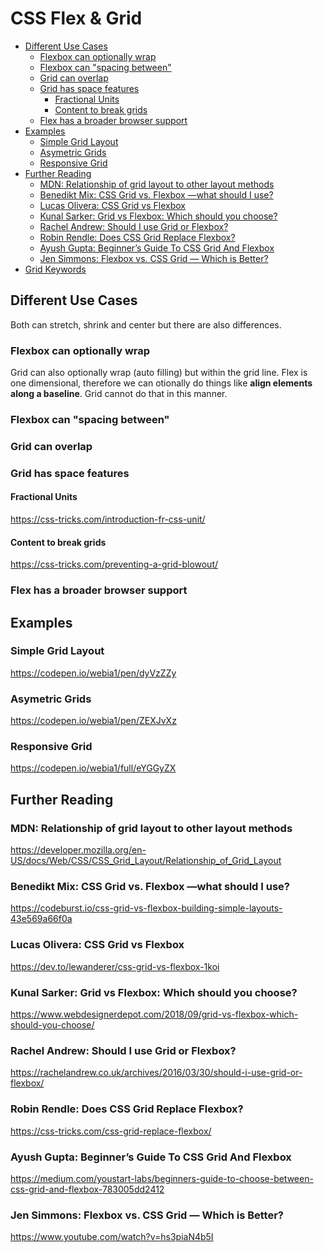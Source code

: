 # CSS Flex & Grid

<!-- @import "[TOC]" {cmd="toc" depthFrom=2 depthTo=6 orderedList=false} -->

<!-- code_chunk_output -->

- [Different Use Cases](#different-use-cases)
  - [Flexbox can optionally wrap](#flexbox-can-optionally-wrap)
  - [Flexbox can "spacing between"](#flexbox-can-spacing-between)
  - [Grid can overlap](#grid-can-overlap)
  - [Grid has space features](#grid-has-space-features)
    - [Fractional Units](#fractional-units)
    - [Content to break grids](#content-to-break-grids)
  - [Flex has a broader browser support](#flex-has-a-broader-browser-support)
- [Examples](#examples)
  - [Simple Grid Layout](#simple-grid-layout)
  - [Asymetric Grids](#asymetric-grids)
  - [Responsive Grid](#responsive-grid)
- [Further Reading](#further-reading)
  - [MDN: Relationship of grid layout to other layout methods](#mdn-relationship-of-grid-layout-to-other-layout-methods)
  - [Benedikt Mix: CSS Grid vs. Flexbox —what should I use?](#benedikt-mix-css-grid-vs-flexbox-what-should-i-use)
  - [Lucas Olivera: CSS Grid vs Flexbox](#lucas-olivera-css-grid-vs-flexbox)
  - [Kunal Sarker: Grid vs Flexbox: Which should you choose?](#kunal-sarker-grid-vs-flexbox-which-should-you-choose)
  - [Rachel Andrew: Should I use Grid or Flexbox?](#rachel-andrew-should-i-use-grid-or-flexbox)
  - [Robin Rendle: Does CSS Grid Replace Flexbox?](#robin-rendle-does-css-grid-replace-flexbox)
  - [Ayush Gupta: Beginner’s Guide To CSS Grid And Flexbox](#ayush-gupta-beginners-guide-to-css-grid-and-flexbox)
  - [Jen Simmons: Flexbox vs. CSS Grid — Which is Better?](#jen-simmons-flexbox-vs-css-grid-which-is-better)
- [Grid Keywords](#grid-keywords)

<!-- /code_chunk_output -->

## Different Use Cases

Both can stretch, shrink and center but there are also differences.

### Flexbox can optionally wrap

Grid can also optionally wrap (auto filling) but within the grid
line. Flex is one dimensional, therefore we can otionally do things
like **align elements along a baseline**. Grid cannot do that in
this manner.

### Flexbox can "spacing between"

### Grid can overlap

### Grid has space features

#### Fractional Units

<https://css-tricks.com/introduction-fr-css-unit/>

#### Content to break grids

<https://css-tricks.com/preventing-a-grid-blowout/>

### Flex has a broader browser support

## Examples

### Simple Grid Layout

<https://codepen.io/webia1/pen/dyVzZZy>

### Asymetric Grids

<https://codepen.io/webia1/pen/ZEXJvXz>

### Responsive Grid

<https://codepen.io/webia1/full/eYGGyZX>

## Further Reading

### MDN: Relationship of grid layout to other layout methods

https://developer.mozilla.org/en-US/docs/Web/CSS/CSS_Grid_Layout/Relationship_of_Grid_Layout

### Benedikt Mix: CSS Grid vs. Flexbox —what should I use?

<https://codeburst.io/css-grid-vs-flexbox-building-simple-layouts-43e569a66f0a>

### Lucas Olivera: CSS Grid vs Flexbox

<https://dev.to/lewanderer/css-grid-vs-flexbox-1koi>

### Kunal Sarker: Grid vs Flexbox: Which should you choose?

<https://www.webdesignerdepot.com/2018/09/grid-vs-flexbox-which-should-you-choose/>

### Rachel Andrew: Should I use Grid or Flexbox?

<https://rachelandrew.co.uk/archives/2016/03/30/should-i-use-grid-or-flexbox/>

### Robin Rendle: Does CSS Grid Replace Flexbox?

<https://css-tricks.com/css-grid-replace-flexbox/>

### Ayush Gupta: Beginner’s Guide To CSS Grid And Flexbox

https://medium.com/youstart-labs/beginners-guide-to-choose-between-css-grid-and-flexbox-783005dd2412

### Jen Simmons: Flexbox vs. CSS Grid — Which is Better?

<https://www.youtube.com/watch?v=hs3piaN4b5I>
